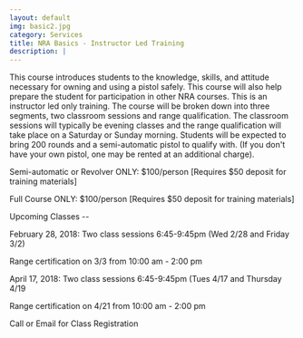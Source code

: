 ```yaml
---
layout: default
img: basic2.jpg
category: Services
title: NRA Basics - Instructor Led Training
description: |
---
```

This course introduces students to the knowledge, skills, and attitude necessary for owning and using a pistol safely. This course will also help prepare the student for participation in other NRA courses. This is an instructor led only training. The course will be broken down into three segments, two classroom sessions and range qualification.  The classroom sessions will typically be evening classes and the range qualification will take place on a Saturday or Sunday morning.  Students will be expected to bring 200 rounds and a semi-automatic pistol to qualify with. (If you don't have your own pistol, one may be rented at an additional charge).  

     
Semi-automatic or Revolver ONLY: $100/person [Requires $50 deposit for training materials]

Full Course ONLY:  $100/person  [Requires $50 deposit for training materials]



Upcoming Classes -- 

February 28, 2018: Two class sessions 6:45-9:45pm (Wed 2/28 and Friday 3/2)

   Range certification on 3/3 from 10:00 am - 2:00 pm  

April 17, 2018: Two class sessions 6:45-9:45pm (Tues 4/17 and Thursday 4/19

   Range certification on 4/21 from 10:00 am - 2:00 pm  


Call or Email for Class Registration
